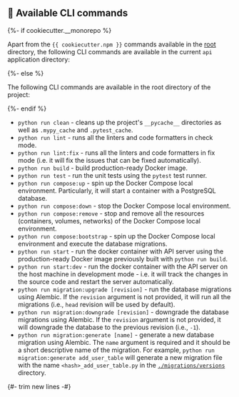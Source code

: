 ## 📜 Available CLI commands

{%- if cookiecutter.__monorepo %}

Apart from the `{{ cookiecutter.npm }}` commands available in the [root](../..) directory, the following CLI commands are available in the current `api` application directory:

{%- else %}

The following CLI commands are available in the root directory of the project:

{%- endif %}

- `python run clean` - cleans up the project's `__pycache__` directories as well as `.mypy_cache` and `.pytest_cache`.
- `python run lint` - runs all the linters and code formatters in check mode.
- `python run lint:fix` - runs all the linters and code formatters in fix mode (i.e. it will fix the issues that can be fixed automatically).
- `python run build` - build production-ready Docker image.
- `python run test` - run the unit tests using the `pytest` test runner.
- `python run compose:up` - spin up the Docker Compose local environment. Particularly, it will start a container with a PostgreSQL database.
- `python run compose:down` - stop the Docker Compose local environment.
- `python run compose:remove` - stop and remove all the resources (containers, volumes, networks) of the Docker Compose local environment.
- `python run compose:bootstrap` - spin up the Docker Compose local environment and execute the database migrations.
- `python run start` - run the docker container with API server using the production-ready Docker image previously built with `python run build`.
- `python run start:dev` - run the docker container with the API server on the host machine in development mode - i.e. it will track the changes in the source code and restart the server automatically.
- `python run migration:upgrade [revision]` - run the database migrations using Alembic. If the `revision` argument is not provided, it will run all the migrations (i.e., `head` revision will be used by default).
- `python run migration:downgrade [revision]` - downgrade the database migrations using Alembic. If the `revision` argument is not provided, it will downgrade the database to the previous revision (i.e., `-1`).
- `python run migration:generate [name]` - generate a new database migration using Alembic. The `name` argument is required and it should be a short descriptive name of the migration. For example, `python run migration:generate add_user_table` will generate a new migration file with the name `<hash>_add_user_table.py` in the [`./migrations/versions`](./migrations/versions/) directory.

{#- trim new lines -#}
